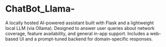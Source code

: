 # ChatBot_Llama-
A locally hosted AI-powered assistant built with Flask and a lightweight local LLM (via Ollama). Designed to answer user queries about network coverage, feature availability, and general in-app support. Includes a web-based UI and a prompt-tuned backend for domain-specific responses.
